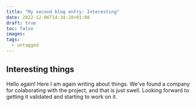 ```yaml
---
title: "My second blog entry: Interesting"
date: 2022-12-06T14:34:28+01:00
draft: true
toc: false
images:
tags:
  - untagged
---
```


## Interesting things
Hello again! Here I am again writing about things. We've found a company for colaborating with the project, and that is just swell. Looking forward to getting it validated and starting to work on it.